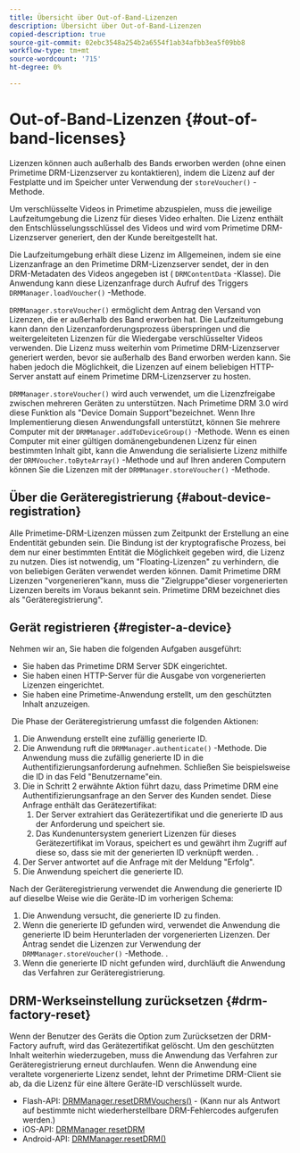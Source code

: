 ```yaml
---
title: Übersicht über Out-of-Band-Lizenzen
description: Übersicht über Out-of-Band-Lizenzen
copied-description: true
source-git-commit: 02ebc3548a254b2a6554f1ab34afbb3ea5f09bb8
workflow-type: tm+mt
source-wordcount: '715'
ht-degree: 0%

---
```


# Out-of-Band-Lizenzen {#out-of-band-licenses}

Lizenzen können auch außerhalb des Bands erworben werden (ohne einen Primetime DRM-Lizenzserver zu kontaktieren), indem die Lizenz auf der Festplatte und im Speicher unter Verwendung der `storeVoucher()` -Methode.

Um verschlüsselte Videos in Primetime abzuspielen, muss die jeweilige Laufzeitumgebung die Lizenz für dieses Video erhalten. Die Lizenz enthält den Entschlüsselungsschlüssel des Videos und wird vom Primetime DRM-Lizenzserver generiert, den der Kunde bereitgestellt hat.

Die Laufzeitumgebung erhält diese Lizenz im Allgemeinen, indem sie eine Lizenzanfrage an den Primetime DRM-Lizenzserver sendet, der in den DRM-Metadaten des Videos angegeben ist ( `DRMContentData` -Klasse). Die Anwendung kann diese Lizenzanfrage durch Aufruf des Triggers `DRMManager.loadVoucher()` -Methode.

`DRMManager.storeVoucher()` ermöglicht dem Antrag den Versand von Lizenzen, die er außerhalb des Band erworben hat. Die Laufzeitumgebung kann dann den Lizenzanforderungsprozess überspringen und die weitergeleiteten Lizenzen für die Wiedergabe verschlüsselter Videos verwenden. Die Lizenz muss weiterhin vom Primetime DRM-Lizenzserver generiert werden, bevor sie außerhalb des Band erworben werden kann. Sie haben jedoch die Möglichkeit, die Lizenzen auf einem beliebigen HTTP-Server anstatt auf einem Primetime DRM-Lizenzserver zu hosten.

`DRMManager.storeVoucher()` wird auch verwendet, um die Lizenzfreigabe zwischen mehreren Geräten zu unterstützen. Nach Primetime DRM 3.0 wird diese Funktion als &quot;Device Domain Support&quot;bezeichnet. Wenn Ihre Implementierung diesen Anwendungsfall unterstützt, können Sie mehrere Computer mit der `DRMManager.addToDeviceGroup()` -Methode. Wenn es einen Computer mit einer gültigen domänengebundenen Lizenz für einen bestimmten Inhalt gibt, kann die Anwendung die serialisierte Lizenz mithilfe der `DRMVoucher.toByteArray()` -Methode und auf Ihren anderen Computern können Sie die Lizenzen mit der `DRMManager.storeVoucher()` -Methode.

## Über die Geräteregistrierung {#about-device-registration}

Alle Primetime-DRM-Lizenzen müssen zum Zeitpunkt der Erstellung an eine Endentität gebunden sein. Die Bindung ist der kryptografische Prozess, bei dem nur einer bestimmten Entität die Möglichkeit gegeben wird, die Lizenz zu nutzen. Dies ist notwendig, um &quot;Floating-Lizenzen&quot; zu verhindern, die von beliebigen Geräten verwendet werden können. Damit Primetime DRM Lizenzen &quot;vorgenerieren&quot;kann, muss die &quot;Zielgruppe&quot;dieser vorgenerierten Lizenzen bereits im Voraus bekannt sein. Primetime DRM bezeichnet dies als &quot;Geräteregistrierung&quot;.

## Gerät registrieren {#register-a-device}

Nehmen wir an, Sie haben die folgenden Aufgaben ausgeführt:

* Sie haben das Primetime DRM Server SDK eingerichtet.
* Sie haben einen HTTP-Server für die Ausgabe von vorgenerierten Lizenzen eingerichtet.
* Sie haben eine Primetime-Anwendung erstellt, um den geschützten Inhalt anzuzeigen.

 Die Phase der Geräteregistrierung umfasst die folgenden Aktionen:

1. Die Anwendung erstellt eine zufällig generierte ID.
1. Die Anwendung ruft die `DRMManager.authenticate()` -Methode. Die Anwendung muss die zufällig generierte ID in die Authentifizierungsanforderung aufnehmen. Schließen Sie beispielsweise die ID in das Feld &quot;Benutzername&quot;ein.
1. Die in Schritt 2 erwähnte Aktion führt dazu, dass Primetime DRM eine Authentifizierungsanfrage an den Server des Kunden sendet. Diese Anfrage enthält das Gerätezertifikat:
   1. Der Server extrahiert das Gerätezertifikat und die generierte ID aus der Anforderung und speichert sie.
   1. Das Kundenuntersystem generiert Lizenzen für dieses Gerätezertifikat im Voraus, speichert es und gewährt ihm Zugriff auf diese so, dass sie mit der generierten ID verknüpft werden. .
1. Der Server antwortet auf die Anfrage mit der Meldung &quot;Erfolg&quot;.
1. Die Anwendung speichert die generierte ID.

Nach der Geräteregistrierung verwendet die Anwendung die generierte ID auf dieselbe Weise wie die Geräte-ID im vorherigen Schema:
1. Die Anwendung versucht, die generierte ID zu finden.
1. Wenn die generierte ID gefunden wird, verwendet die Anwendung die generierte ID beim Herunterladen der vorgenerierten Lizenzen. Der Antrag sendet die Lizenzen zur Verwendung der `DRMManager.storeVoucher()` -Methode. .
1. Wenn die generierte ID nicht gefunden wird, durchläuft die Anwendung das Verfahren zur Geräteregistrierung.

## DRM-Werkseinstellung zurücksetzen {#drm-factory-reset}

Wenn der Benutzer des Geräts die Option zum Zurücksetzen der DRM-Factory aufruft, wird das Gerätezertifikat gelöscht. Um den geschützten Inhalt weiterhin wiederzugeben, muss die Anwendung das Verfahren zur Geräteregistrierung erneut durchlaufen. Wenn die Anwendung eine veraltete vorgenerierte Lizenz sendet, lehnt der Primetime DRM-Client sie ab, da die Lizenz für eine ältere Geräte-ID verschlüsselt wurde.

* Flash-API: [DRMManager.resetDRMVouchers()](https://help.adobe.com/en_US/FlashPlatform/reference/actionscript/3/flash/net/drm/DRMManager.html#resetDRMVouchers()) - (Kann nur als Antwort auf bestimmte nicht wiederherstellbare DRM-Fehlercodes aufgerufen werden.)
* iOS-API: [DRMManager resetDRM](https://help.adobe.com/en_US/primetime/api/drm-apis/client/ios/interface_d_r_m_manager.html#a0dd6c9662428583196e0419d3ea69446)
* Android-API: [DRMManager.resetDRM()](https://help.adobe.com/en_US/primetime/api/drm-apis/client/android/com/adobe/ave/drm/DRMManager.html#resetDRM(com.adobe.ave.drm.DRMOperationErrorCallback,%20com.adobe.ave.drm.DRMOperationCompleteCallback))
